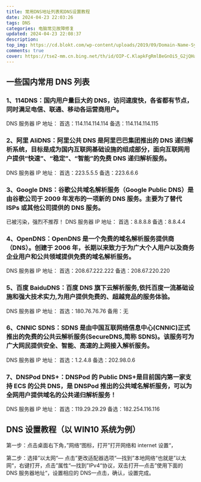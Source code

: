 ```yaml
---
title: 常用DNS地址列表和DNS设置教程
date: 2024-04-23 22:03:26
tags: DNS
categories: 电脑常见故障修复
updated: 2024-04-23 22:08:37
description:
top_img: https://cd.blokt.com/wp-content/uploads/2019/09/Domain-Name-System.jpg
comments: true
cover: https://tse2-mm.cn.bing.net/th/id/OIP-C.KlapkFgRmlBeGnOi5_G2jQHaHa?rs=1&pid=ImgDetMain
---
```


## 一些国内常用 DNS 列表

### 1、114DNS：国内用户量巨大的 DNS，访问速度快，各省都有节点，同时满足电信、联通、移动各运营商用户。

DNS 服务器 IP 地址：
首选：114.114.114.114
备选：114.114.114.115

### 2、阿里 AliDNS：阿里公共 DNS 是阿里巴巴集团推出的 DNS 递归解析系统，目标是成为国内互联网基础设施的组成部分，面向互联网用户提供“快速”、“稳定”、“智能”的免费 DNS 递归解析服务。

DNS 服务器 IP 地址：
首选：223.5.5.5
备选：223.6.6.6

### 3、Google DNS：谷歌公共域名解析服务（Google Public DNS）是由谷歌公司于 2009 年发布的一项新的 DNS 服务。主要为了替代 ISPs 或其他公司提供的 DNS 服务。

已被污染，强烈不推荐！
DNS 服务器 IP 地址：
首选：8.8.8.8
备选：8.8.4.4

### 4、OpenDNS：OpenDNS 是一个免费的域名解析服务提供商（DNS）。创建于 2006 年，长期以来致力于为广大个人用户以及商务企业用户和公共领域提供免费的域名解析服务。

DNS 服务器 IP 地址：
首选：208.67.222.222
备选：208.67.220.220

### 5、百度 BaiduDNS：百度 DNS 旗下云解析服务,依托百度一流基础设施和强大技术实力,为用户提供免费的、超越竞品的服务体验。

DNS 服务器 IP 地址：
首选：180.76.76.76
备用：无

### 6、CNNIC SDNS：SDNS 是由中国互联网络信息中心(CNNIC)正式推出的免费的公共云解析服务(SecureDNS,简称 SDNS)。该服务可为广大网民提供安全、智能、高速的上网接入解析服务。

DNS 服务器 IP 地址：
首选：1.2.4.8
备选：202.98.0.6

### 7、DNSPod DNS+：DNSPod 的 Public DNS+是目前国内第一家支持 ECS 的公共 DNS，是 DNSPod 推出的公共域名解析服务，可以为全网用户提供域名的公共递归解析服务！

DNS 服务器 IP 地址：
首选：119.29.29.29
备选：182.254.116.116

## DNS 设置教程（以 WIN10 系统为例）

第一步：点击桌面右下角，”网络“图标，打开”打开网络和 internet 设置“，

第二步：选择”以太网“— 点击”更改适配器选项“—找到”本地网络“也就是”以太网“，右键打开，点击”属性“—找到”IPv4“协议，双击打开—点击”使用下面的 DNS 服务器地址“，设置相应的 DNS—点击，确认，设置完成。
